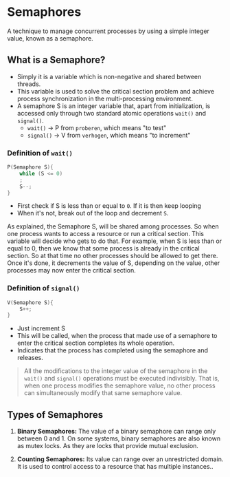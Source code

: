 # Semaphores
A technique to manage concurrent processes by using a simple integer value, known as a semaphore.
## What is a Semaphore?
- Simply it is a variable which is non-negative and shared between threads.
- This variable is used to solve the critical section problem and achieve process synchronization in the multi-processing environment.
- A semaphore S is an integer variable that, apart from initialization, is accessed only through two standard atomic operations `wait()` and `signal()`.
	- `wait()` -> P from `proberen`, which means "to test"
	- `signal()` -> V from `verhogen`, which means "to increment"

### Definition of `wait()`
```c
P(Semaphore S){
	while (S <= 0)
	;
	S--;
}
```
- First check if S is less than or equal to `0`. If it is then keep looping
- When it's not, break out of the loop and decrement `S`.

As explained, the Semaphore S, will be shared among processes. So when one process wants to access a resource or run a critical section. This variable will decide who gets to do that. For example, when S is less than or equal to 0, then we know that some process is already in the critical section. So at that time no other processes should be allowed to get there. Once it's done, it decrements the value of S, depending on the value, other processes may now enter the critical section.

### Definition of `signal()`
```c
V(Semaphore S){
	S++;
}
```
- Just increment S
- This will be called, when the process that made use of a semaphore to enter the critical section completes its whole operation.
- Indicates that the process has completed using the semaphore and releases.
>All the modifications to the integer value of the semaphore in the `wait()` and `signal()` operations must be executed indivisibly.
>That is, when one process modifies the semaphore value, no other process can simultaneously modify that same semaphore value.

## Types of Semaphores
1. **Binary Semaphores:**
The value of a binary semaphore can range only between 0 and 1. On some systems, binary semaphores are also known as mutex locks. As they are locks that provide mutual exclusion.

1. **Counting Semaphores:**
Its value can range over an unrestricted domain. It is used to control access to a resource that has multiple instances..

